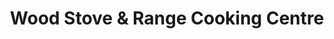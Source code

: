 ---
title: "Wood Stove & Range Cooking Centre"
url: /canterbury/wood-stove-and-range-cooking-centre/
shop: kitchen
---